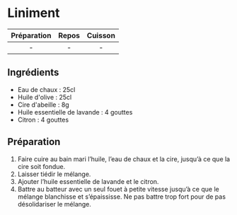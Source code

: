# Liniment

| Préparation | Repos | Cuisson |
|:-----------:|:-----:|:-------:|
|      -      |   -   |    -    |

## Ingrédients

- Eau de chaux : 25cl
- Huile d'olive : 25cl
- Cire d'abeille : 8g
- Huile essentielle de lavande : 4 gouttes
- Citron : 4 gouttes

## Préparation

1. Faire cuire au bain mari l’huile, l’eau de chaux et la cire, jusqu’à ce que la cire soit fondue.
2. Laisser tiédir le mélange.
3. Ajouter l’huile essentielle de lavande et le citron.
4. Battre au batteur avec un seul fouet à petite vitesse jusqu’à ce que le mélange blanchisse et s’épaississe. Ne pas battre trop fort pour de pas désolidariser le mélange.
